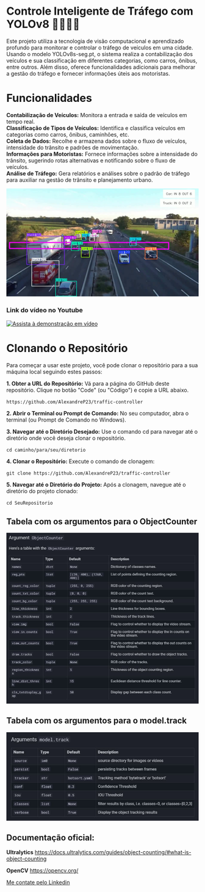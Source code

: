 # Controle Inteligente de Tráfego com YOLOv8 🚗🚌🚚🚦
Este projeto utiliza a tecnologia de visão computacional e aprendizado profundo para monitorar e controlar o tráfego de veículos em uma cidade. Usando o modelo YOLOv8s-seg.pt, o sistema realiza a contabilização dos veículos e sua classificação em diferentes categorias, como carros, ônibus, entre outros. Além disso, oferece funcionalidades adicionais para melhorar a gestão do tráfego e fornecer informações úteis aos motoristas.

# Funcionalidades
**Contabilização de Veículos:** Monitora a entrada e saída de veículos em tempo real.<br>
**Classificação de Tipos de Veículos:** Identifica e classifica veículos em categorias como carros, ônibus, caminhões, etc.<br>
**Coleta de Dados:** Recolhe e armazena dados sobre o fluxo de veículos, intensidade do trânsito e padrões de movimentação.<br>
**Informações para Motoristas:** Fornece informações sobre a intensidade do trânsito, sugerindo rotas alternativas e notificando sobre o fluxo de veículos.<br>
**Análise de Tráfego:** Gera relatórios e análises sobre o padrão de tráfego para auxiliar na gestão de trânsito e planejamento urbano.<br>

![imagem](https://github.com/AlexandreP23/traffic-controller/blob/main/traffic_couting_output.jpg)

### Link do vídeo no Youtube

[![Assista à demonstração em vídeo](https://img.youtube.com/vi/XLGV9Qzjx-M/0.jpg)](https://www.youtube.com/watch?v=XLGV9Qzjx-M)


# Clonando o Repositório
Para começar a usar este projeto, você pode clonar o repositório para a sua máquina local seguindo estes passos:

**1. Obter a URL do Repositório:**
Vá para a página do GitHub deste repositório.
Clique no botão "Code" (ou "Código") e copie a URL abaixo. 
```
https://github.com/AlexandreP23/traffic-controller
```
**2. Abrir o Terminal ou Prompt de Comando:**
No seu computador, abra o terminal (ou Prompt de Comando no Windows).

**3. Navegar até o Diretório Desejado:**
Use o comando cd para navegar até o diretório onde você deseja clonar o repositório.
```
cd caminho/para/seu/diretorio
```
**4. Clonar o Repositório:**
Execute o comando de clonagem:
```
git clone https://github.com/AlexandreP23/traffic-controller
```
**5. Navegar até o Diretório do Projeto:**
Após a clonagem, navegue até o diretório do projeto clonado:
```
cd SeuRepositorio
```
## Tabela com os argumentos para o ObjectCounter
![imagem](https://github.com/AlexandreP23/traffic-controller/blob/main/table_arguments.JPG)

## Tabela com os argumentos para o model.track
![imagem](https://github.com/AlexandreP23/traffic-controller/blob/main/table_arg.JPG)

## Documentação oficial:
**Ultralytics**
https://docs.ultralytics.com/guides/object-counting/#what-is-object-counting

**OpenCV**
https://opencv.org/

[Me contate pelo Linkedin](https://www.linkedin.com/in/alexandre-peres-a085b9a6/)

